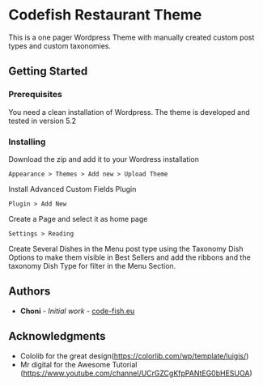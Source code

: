 # Codefish Restaurant Theme

This is a one pager Wordpress Theme with manually created custom post types and custom taxonomies.

## Getting Started

### Prerequisites

You need a clean installation of Wordpress. The theme is developed and tested in version 5.2


### Installing

Download the zip and add it to your Wordress installation

```
Appearance > Themes > Add new > Upload Theme
```

Install Advanced Custom Fields Plugin
```
Plugin > Add New
```

Create a Page and select it as home page

```
Settings > Reading
```

Create Several Dishes in the Menu post type using the Taxonomy Dish Options to make them visible in Best Sellers and add the ribbons and the taxonomy Dish Type for filter in the Menu Section.


## Authors

* **Choni** - *Initial work* - [code-fish.eu](https://code-fish.eu)


## Acknowledgments

* Cololib for the great design(https://colorlib.com/wp/template/luigis/)
* Mr digital for the Awesome Tutorial (https://www.youtube.com/channel/UCrGZCgKfpPANtEG0bHESUOA)


